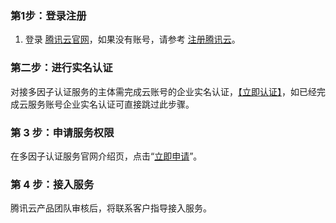 ﻿### 第1步：登录注册
1. 登录 [腾讯云官网](https://cloud.tencent.com/)，如果没有账号，请参考 [注册腾讯云](https://cloud.tencent.com/document/product/378/17985)。

### 第二步：进行实名认证
对接多因子认证服务的主体需完成云账号的企业实名认证，[【立即认证】](https://console.cloud.tencent.com/developer/auth)，如已经完成云服务账号企业实名认证可直接跳过此步骤。

### 第 3 步：申请服务权限
在多因子认证服务官网介绍页，点击“[立即申请]()”。

### 第 4 步：接入服务
腾讯云产品团队审核后，将联系客户指导接入服务。
